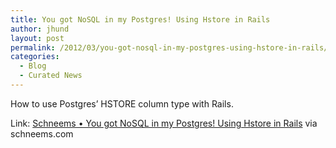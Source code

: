```yaml
---
title: You got NoSQL in my Postgres! Using Hstore in Rails
author: jhund
layout: post
permalink: /2012/03/you-got-nosql-in-my-postgres-using-hstore-in-rails/
categories:
  - Blog
  - Curated News
---
```

How to use Postgres&#8217; HSTORE column type with Rails.

Link: [Schneems &bull; You got NoSQL in my Postgres! Using Hstore in Rails][1] via schneems.com

 [1]: http://bit.ly/AvEAyt